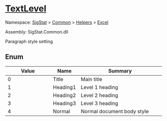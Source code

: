 # [TextLevel](./TextLevel.md)
Namespace: [SigStat]() > [Common](./../../README.md) > [Helpers](./../README.md) > [Excel](./README.md)

Assembly: SigStat.Common.dll


Paragraph style setting

##	Enum

| Value | Name | Summary | 
| --- | --- | --- | 
| 0<img width=200>| Title| Main title<img width=200>| <br>
| 1<img width=200>| Heading1| Level 1 heading<img width=200>| <br>
| 2<img width=200>| Heading2| Level 2 heading<img width=200>| <br>
| 3<img width=200>| Heading3| Level 3 heading<img width=200>| <br>
| 4<img width=200>| Normal| Normal document body style<img width=200>| <br>


